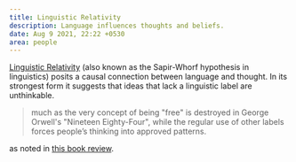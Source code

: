 ```yaml
---
title: Linguistic Relativity
description: Language influences thoughts and beliefs.
date: Aug 9 2021, 22:22 +0530
area: people
---
```


[Linguistic Relativity](https://en.wikipedia.org/wiki/Linguistic_relativity) (also known as the Sapir-Whorf hypothesis in linguistics) posits a causal connection between language and thought. In its strongest form it suggests that ideas that lack a linguistic label are unthinkable.

> much as the very concept of being "free" is destroyed in George Orwell's "Nineteen Eighty-Four", while the regular use of other labels forces people’s thinking into approved patterns.

as noted in [this book review](https://www.economist.com/books-and-arts/2021/08/07/a-new-book-explores-cultish-language).
